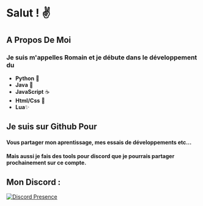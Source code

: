 # Salut ! ✌️
## A Propos De Moi
### Je suis m'appelles Romain et je débute dans le développement du
  * **Python** 🐍
  * **Java** 🍵
  * **JavaScript** ☕
  * **Html/Css** 📌
  * **Lua**✨


## Je suis sur Github Pour
#### Vous partager mon aprentissage, mes essais de développements etc...
#### Mais aussi je fais des tools pour discord que je pourrais partager prochainement sur ce compte.


## Mon Discord :








[![Discord Presence](https://lanyard-profile-readme.vercel.app/api/842883781014585376)](https://discord.com/users/842883781014585376)




